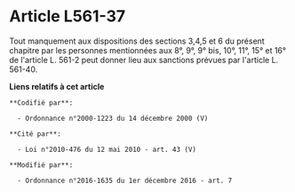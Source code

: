 # Article L561-37

Tout manquement aux dispositions des sections 3,4,5 et 6 du présent chapitre par les personnes mentionnées aux 8°, 9°, 9°
bis, 10°, 11°, 15° et 16° de l'article L. 561-2 peut donner lieu aux sanctions prévues par l'article L. 561-40.

**Liens relatifs à cet article**

	**Codifié par**:

	  - Ordonnance n°2000-1223 du 14 décembre 2000 (V)

	**Cité par**:

	  - Loi n°2010-476 du 12 mai 2010 - art. 43 (V)

	**Modifié par**:

	  - Ordonnance n°2016-1635 du 1er décembre 2016 - art. 7
